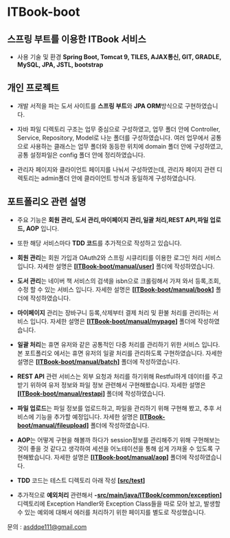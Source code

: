 # ITBook-boot

## 스프링 부트를 이용한 ITBook 서비스
- 사용 기술 및 환경  **Spring Boot, Tomcat 9, TILES, AJAX통신, GIT, GRADLE, MySQL, JPA, JSTL, bootstrap**

## 개인 프로젝트
- 개발 서적을 파는 도서 사이트를 **스프링 부트**와 **JPA ORM**방식으로 구현하였습니다.


- 자바 파일 디렉토리 구조는 업무 중심으로 구성하였고, 업무 폴더 안에 Controller, Service, Repository, Model로 나눈 폴더를 구성하였습니다.
여러 업무에서 공통으로 사용하는 클래스는 업무 폴더와 동등한 위치에 domain 폴더 안에 구성하였고, 공통 설정파일은 config 폴더 안에 정리하였습니다.


- 관리자 페이지와 클라이언트 페이지를 나눠서 구성하였는데, 관리자 페이지 관련 디렉토리는 admin폴더 안에 클라이언트 방식과 동일하게 구성하였습니다.

## 포트폴리오 관련 설명
- 주요 기능은 **회원 관리, 도서 관리,마이페이지 관리,일괄 처리,REST API,파일 업로드, AOP** 입니다.
- 또한 해당 서비스마다 **TDD 코드**를 추가적으로 작성하고 있습니다.

- **회원 관리**는 회원 가입과 OAuth2와 스프링 시큐리티를 이용한 로그인 처리 서비스입니다. 자세한 설명은 **[[ITBook-boot/manual/user](https://github.com/jaydenchuljinlee/ITBook-boot/tree/master/manual/user)]** 폴더에 작성하였습니다.

- **도서 관리**는 네이버 책 서비스의 검색을 isbn으로 크롤링해서 가져 와서 등록,조회,수정 할 수 있는 서비스 입니다. 자세한 설명은 **[[ITBook-boot/manual/book](https://github.com/jaydenchuljinlee/ITBook-boot/tree/master/manual/book)]** 폴더에 작성하였습니다.

- **마이페이지** 관리는 장바구니 등록,삭제부터 결제 처리 및 환불 처리를 관리하는 서비스 입니다. 자세한 설명은 **[[ITBook-boot/manual/mypage](https://github.com/jaydenchuljinlee/ITBook-boot/tree/master/manual/mypage)]** 폴더에 작성하였습니다.

- **일괄 처리**는 휴면 유저와 같은 공통적인 다중 처리를 관리하기 위한 서비스 입니다. 본 포트폴리오 에서는 휴면 유저의 일괄 처리를 관리하도록 구현하였습니다. 자세한 설명은 **[[ITBook-boot/manual/batch]](https://github.com/jaydenchuljinlee/ITBook-boot/tree/master/manual/batch)** 폴더에 작성하였습니다.

- **REST API** 관련 서비스는 외부 요청과 처리를 하기위해 Restful하게 데이터를 주고 받기 위하여 유저 정보와 파일 정보 관련해서 구현해봤습니다. 자세한 설명은 **[[ITBook-boot/manual/restapi]](https://github.com/jaydenchuljinlee/ITBook-boot/tree/master/manual/restapi)** 폴더에 작성하였습니다.

- **파일 업로드**는 파일 정보를 업로드하고, 파일을 관리하기 위해 구현해 봤고, 추후 서비스에 기능을 추가할 예정입니다. 자세한 설명은 **[[ITBook-boot/manual/fileupload]]()** 폴더에 작성하였습니다.

- **AOP**는 어떻게 구현을 해볼까 하다가 session정보를 관리해주기 위해 구현해보는 것이 좋을 것 같다고 생각하여 세션을 어노테이션을 통해 쉽게 가져올 수 있도록 구현해봤습니다. 자세한 설명은 **[[ITBook-boot/manual/aop](https://github.com/jaydenchuljinlee/ITBook-boot/tree/master/manual/aop)]** 폴더에 작성하였습니다.

- **TDD** 코드는 테스트 디렉토리 아래 작성 **[[src/test](https://github.com/jaydenchuljinlee/ITBook-boot/tree/master/ITBook/src/test/java/com/example/ITBook)]**

- 추가적으로 **예외처리** 관련해서 **-[src/main/java/ITBook/common/exception](https://github.com/jaydenchuljinlee/ITBook-boot/tree/master/ITBook/src/main/java/com/example/ITBook/common/exception)]** 디렉토리에 Exception Handler와 Exception Class들을 
따로 모아 놨고, 발생할 수 있는 예외에 대해서 에러를 처리하기 위한 페이지를 별도로 작성했습니다.

문의 : asddqe111@gmail.com
